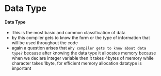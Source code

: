 

# Data Type
#### Data Type
- This is the most basic and common classification of data
- by this compiler gets to know the form or the type of information that will be used throughout the code
- again a question arises that `Why compiler gets to know about data type?` because after knowing the data type it allocates memory because when we declare integer variable then it takes 4bytes of memory while character takes 1byte, for efficient memory allocation datatype is important
